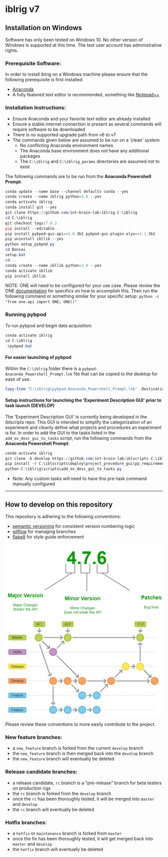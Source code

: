 # iblrig v7
## Installation on Windows
Software has only been tested on Windows 10. No other version of Windows is supported at this time. The test user account has 
administrative rights.

### Prerequisite Software:
In order to install iblrig on a Windows machine please ensure that the following prerequisite is first installed:
- [Anaconda](https://anaconda.com)
- A fully featured text editor is recommended, something like [Notepad++](https://notepad-plus-plus.org/)

### Installation Instructions:
- Ensure Anaconda and your favorite text editor are already installed
- Ensure a stable internet connection is present as several commands will require software to be downloaded
- There is no supported upgrade path from v6 to v7
- The commands given below are assumed to be run on a 'clean' system
  - No conflicting Anaconda environment names
  - The Anaconda base environment does not have any additional packages
  - The `C:\iblrig` and `C:\iblrig_params` directories are assumed not to exist 

The following commands are to be run from the **Anaconda Powershell Prompt**.
```powershell
conda update --name base --channel defaults conda --yes
conda create --name iblrig python=3.8 --yes
conda activate iblrig
conda install git --yes
git clone https://github.com/int-brain-lab/iblrig C:\iblrig
cd C:\iblrig
git checkout tags/7.0.3
pip install --editable .
pip install pybpod-gui-api==1.8.3b1 pybpod-gui-plugin-alyx==1.1.3b1
pip uninstall ibllib --yes
python setup_pybpod.py
cd Bonsai
setup.bat
cd ..
conda create --name ibllib python=3.8 --yes
conda activate ibllib
pip install ibllib
```

NOTE: ONE will need to be configured for your use case. Please review the ONE [documentation](https://int-brain-lab.github.io/ONE/) for specifics on how to accomplish this. Then run the following command or something similar for your specific setup: `python -c "from one.api import ONE; ONE()"`

### Running pybpod
To run pybpod and begin data acquisition:
```powershell
conda activate iblrig
cd C:\iblrig
.\pybpod.bat
```

#### For easier launching of pybpod
Within the `C:\iblrig` folder there is a `pybpod-Anaconda_Powershell_Prompt.lnk` file that can be copied to the desktop for ease 
of use.
```powershell
Copy-Item "C:\iblrig\pybpod-Anaconda_Powershell_Prompt.lnk" -Destination "$Env:HOMEPATH\Desktop"
```

#### Setup instructions for launching the 'Experiment Description GUI' prior to task launch (DEVELOP)
The 'Experiment Description GUI' is currently being developed in the iblscripts repo. This GUI is intended to simplify the 
categorization of an experiment and cleanly define what projects and procedures an experiment is for. In order to add the GUI to 
the tasks listed in the `add_ex_desc_gui_to_tasks` script, run the following commands from the **Anaconda Powershell Prompt**:
```powershell
conda activate iblrig
git clone -b develop https://github.com/int-brain-lab/iblscripts C:\iblscripts
pip install -r C:\iblscripts\deploy\project_procedure_gui\pp_requirements.txt
python C:\iblrig\scripts\add_ex_desc_gui_to_tasks.py
```
  - Note: Any custom tasks will need to have this pre-task command manually configured

---
## How to develop on this repository 
This repository is adhering to the following conventions:
* [semantic versioning](https://semver.org/) for consistent version numbering logic
* [gitflow](https://www.atlassian.com/git/tutorials/comparing-workflows/gitflow-workflow) for managing branches 
* [flake8](https://flake8.pycqa.org/) for style guide enforcement 

![](README_semver.png)
![](README_gitflow_workflow.png)

Please review these conventions to more easily contribute to the project.

### New feature branches:
- a `new_feature` branch is forked from the current `develop` branch
- the `new_feature` branch is then merged back into the `develop` branch
- the `new_feature` branch will eventually be deleted

### Release candidate branches:
- a release candidate, `rc` branch is a "pre-release" branch for beta testers on production rigs
- the `rc` branch is forked from the `develop` branch
- once the `rc` has been thoroughly tested, it will be merged into `master` and `develop`
- the `rc` branch will eventually be deleted

### Hotfix branches:
- a `hotfix` or `maintenance` branch is forked from `master`
- once the fix has been thoroughly tested, it will get merged back into `master` and `develop`
- the `hotfix` branch will eventually be deleted
